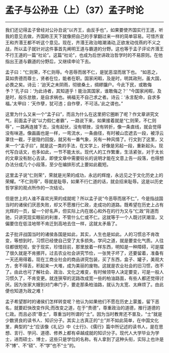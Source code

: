 # 孟子与公孙丑（上）（37）孟子时论

------

我们还记得孟子曾经对公孙丑说“以齐王，由反手也”，如果要使齐国实行王道，听我的意见去做，齐国称王天下就像把自己的手掌翻过来一样的简单容易。可惜齐宣王和齐湣王都不听这个意见。现在，齐湣王政治暗潮涌动,正欲发动伐燕的不义之战，所以孟子就针对这件事首先阐明王道与霸道的分野。这也等于孟子评论齐湣王不行王道的一篇“社论”。这篇“社论”，也成为后世讲政治哲学时的不易原则。在他指出王道与霸道的分野后，又继续申论下去。

孟子曰：“仁则荣，不仁则辱。今恶辱而居不仁，是犹恶湿而居下也。
“如恶之，莫如贵德而尊士，贤者在位，能者在职。国家闲暇，及是时，明其政刑，虽大国，必畏之矣。诗云：‘迨天之未阴雨，彻彼桑土，绸繆牖户。今此下民，或敢侮予？’孔子曰：‘为此诗者，其知道乎！能治其国家，谁敢侮之？’
“今国家闲暇，及是时，般乐怠敖，是自求祸也。祸福无不自己求之者。诗云：‘永言配命，自求多福。’太甲曰：‘天作孽，犹可违；自作孽，不可活。’此之谓也。”

这里为什么又来一个“孟子曰”，而且为什么在这里把它圈断了呢？作文章讲究文气，前面孟子说“以力假仁者霸”，一路说下来，如果接着就是“仁则荣，不仁则辱”，一路再连接下去，没有起伏，没有顿挫，没有转折，像一条直线，就会觉得没有味道。像画画也是一样，一弯流水，一条曲径，有时被山峦遮去一段，被浮云罩住一截，于是隐约回旋，就另有一番气象，另有一种风情了。行文到了这里，又来一个“孟子曰”，就是这一类的手法，在文学上，好像是另起一段，重新起头。现代写白话文，也多如此，一节不能太长。现代人的工作繁重，生活紧张，对于太长的文章没有耐心去读，即使文章中需要较长的说明才能在文意上告一段落，也得想办法分成几个小段落，至少在编排形式上要如此截短。

这里孟子说“仁则荣”，荣就是光荣的成功，永远的辉煌，永远见之于文化历史上的荣耀。“不仁则辱”，辱就是耻辱，如果不行仁道的话，就会招来耻辱。这是以历史哲学家的观点所作的一次结论。

但是世上的人谁不喜欢光荣的成就呢？所以孟子说“今恶辱而居不仁”，今是指战国当时的诸侯们厌恶失败，却又不愿推行仁政，走成功的道路。既希望在历史上占有光辉的一页，留一个好名声，但实际上内在居心和外在的行为又与“仁政”背道而驰，只讲究现实眼前的利害，不管什么仁或不仁。这就等于一个人既讨厌潮湿，又偏要住在低洼地带不肯迁到高地去住一样，这就太矛盾了。

孟子批评战国当时的诸侯各国是如此，其实，人生也是如此。人的习惯总不肯改变，等想到时，习惯已经使自己受了太多损失。学问之道，就是要变化气质。人往往都很短视，安于现实，珍惜目前，那里放着一样东西，明知是一种障碍，可是摆了很久就是不肯挪开。过去农业社会讲究节俭，一张凳子坏了，还要留着，准备有一天还用得着。现在工商业社会的商品讲究包装，买了东西，盒子、罐子，美观大方，舍不得丢，积起来一大堆，成为美丽的废物。这就是农业社会的旧习惯，改不了。由此也可了解社会、政治、文化之难变，有时候领导人决定要变，可是一般人习惯久了，不肯变更。就连狭窄的泥路改成宽一些的柏油路面，有些人都还觉得讨厌。因为张家大嫂到对门串门子，要走那条柏油路，就认为太宽、太麻烦了。由此便也知道为政之难！

孟子希望那时的诸侯们怎样转变呢？他认为如果他们不愿在历史上蒙羞，留下恶名，就要赶快改变作风;而改变之道，在于“贵德”，尊重政治的道德，推行道德的仁政。而且必须“尊士”，尊重当时所谓的“士”。因为当时教育还不普及，“士”就是少数贤良的读书人、知识分子。其实上古真正的“士”并不如此简单，在中国文化里，典型的“士”应该像《礼记》中《士行》、《儒行》篇中所记述的读书人，是在思想、言行、学问、道德、修养上都有卓越成就的知识分子。现代人大学毕业为学士，进而硕士、博士，这些只是学位的名称。有人拿到了这种头衔，实际上也许是不“博”、不“硕”、不“学”也不“士”的。

